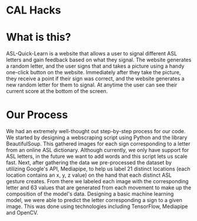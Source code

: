 # CAL Hacks

# What is this?
ASL-Quick-Learn is a website that allows a user to signal different ASL letters and gain feedback based on what they signal. The website generates a random letter, and the user signs that and takes a picture using a handy one-click button on the website. Immediately after they take the picture, they receive a point if their sign was correct, and the website generates a new random letter for them to signal. At anytime the user can see their current score at the bottom of the screen.


# Our Process
We had an extremely well-thought out step-by-step process for our code. We started by designing a webscraping script using Python and the library BeautifulSoup. This gathered images for each sign corresponding to a letter from an online ASL dictionary. Although currently, we only have support for ASL letters, in the future we want to add words and this script lets us scale fast. Next, after gathering the data we pre-processed the dataset by utilizing Google's API, Mediapipe, to help us label 21 distinct locations (each location contains an x, y, z value) on the hand that each distinct ASL gesture creates. From there we labeled each image with the corresponding letter and 63 values that are generated from each movement to make up the composition of the model's data. Designing a basic machine learning model, we were able to predict the letter corresponding a sign to a given image. This was done using technologies including TensorFlow, Mediapipe and OpenCV. 
